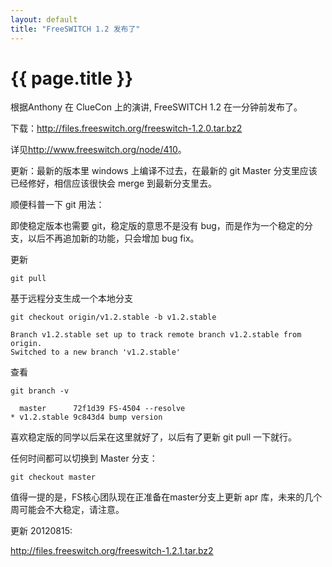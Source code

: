 ```yaml
---
layout: default
title: "FreeSWITCH 1.2 发布了"
---
```


# {{ page.title }}

根据Anthony 在 ClueCon 上的演讲, FreeSWITCH 1.2 在一分钟前发布了。


下载：<http://files.freeswitch.org/freeswitch-1.2.0.tar.bz2>


详见<http://www.freeswitch.org/node/410>。

更新：最新的版本里 windows 上编译不过去，在最新的 git Master 分支里应该已经修好，相信应该很快会 merge 到最新分支里去。

顺便科普一下 git 用法：

即使稳定版本也需要 git，稳定版的意思不是没有 bug，而是作为一个稳定的分支，以后不再追加新的功能，只会增加 bug fix。

更新

    git pull

基于远程分支生成一个本地分支

    git checkout origin/v1.2.stable -b v1.2.stable

    Branch v1.2.stable set up to track remote branch v1.2.stable from origin.
    Switched to a new branch 'v1.2.stable'

查看

    git branch -v

      master      72f1d39 FS-4504 --resolve
    * v1.2.stable 9c843d4 bump version

喜欢稳定版的同学以后呆在这里就好了，以后有了更新 git pull 一下就行。

任何时间都可以切换到 Master 分支：

    git checkout master

值得一提的是，FS核心团队现在正准备在master分支上更新 apr 库，未来的几个周可能会不大稳定，请注意。


更新 20120815:

<http://files.freeswitch.org/freeswitch-1.2.1.tar.bz2>
